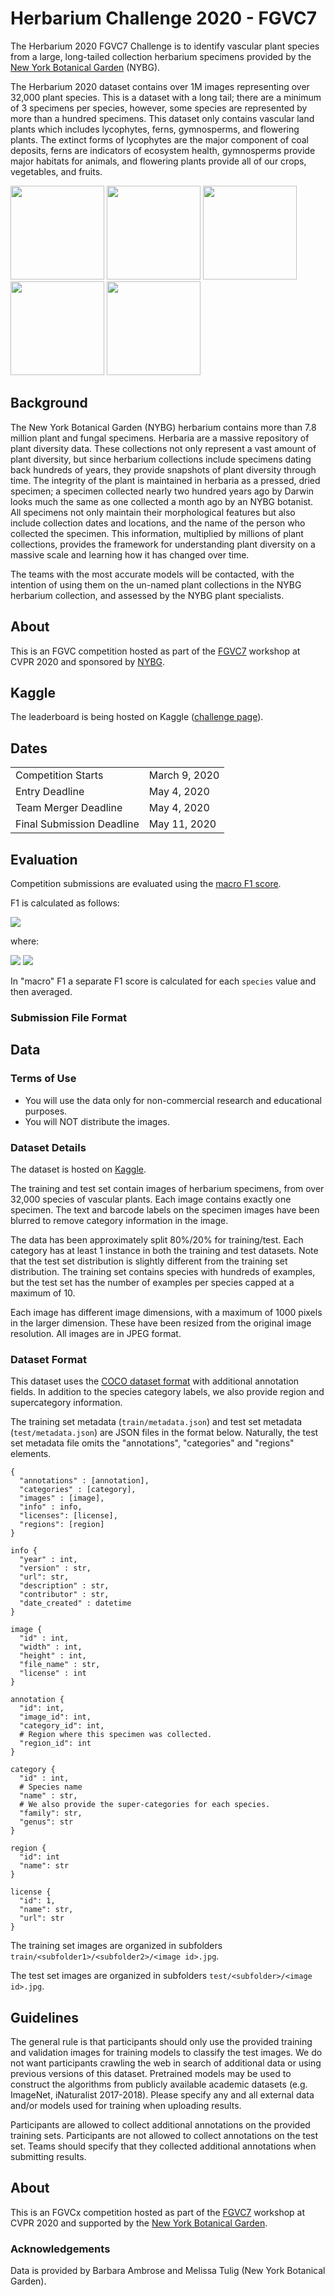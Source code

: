 # Herbarium Challenge 2020 - FGVC7

The Herbarium 2020 FGVC7 Challenge is to identify vascular plant species from a large, long-tailed collection herbarium specimens provided by the [New York Botanical Garden](https://www.nybg.org/plant-research-and-conservation/) (NYBG).

The Herbarium 2020 dataset contains over 1M images representing over 32,000 plant species. This is a dataset with a long tail; there are a minimum of 3 specimens per species, however, some species are represented by more than a hundred specimens. This dataset only contains vascular land plants which includes lycophytes, ferns, gymnosperms, and flowering plants. The extinct forms of lycophytes are the major component of coal deposits, ferns are indicators of ecosystem health, gymnosperms provide major habitats for animals, and flowering plants provide all of our crops, vegetables, and fruits.

<p float="left">
	<img src="./2020/assets/specimen1.jpg" width=150>
	<img src="./2020/assets/specimen2.jpg" width=150>
	<img src="./2020/assets/specimen3.jpg" width=150>
	<img src="./2020/assets/specimen4.jpg" width=150>
	<img src="./2020/assets/specimen5.jpg" width=150>
</p>

## Background
The New York Botanical Garden (NYBG) herbarium contains more than 7.8 million plant and fungal specimens. Herbaria are a massive repository of plant diversity data.  These collections not only represent a vast amount of plant diversity, but since herbarium collections include specimens dating back hundreds of years, they provide snapshots of plant diversity through time.  The integrity of the plant is maintained in herbaria as a pressed, dried specimen; a specimen collected nearly two hundred years ago by Darwin looks much the same as one collected a month ago by an NYBG botanist.  All specimens not only maintain their morphological features but also include collection dates and locations, and the name of the person who collected the specimen.  This information, multiplied by millions of plant collections, provides the framework for understanding plant diversity on a massive scale and learning how it has changed over time.

The teams with the most accurate models will be contacted, with the intention of using them on the un-named plant collections in the NYBG herbarium collection, and assessed by the NYBG plant specialists.

## About
This is an FGVC competition hosted as part of the [FGVC7](https://sites.google.com/corp/view/fgvc7/home) workshop at CVPR 2020 and sponsored by [NYBG](https://www.nybg.org/plant-research-and-conservation/).


## Kaggle
The leaderboard is being hosted on Kaggle ([challenge page](https://www.kaggle.com/c/herbarium-2020-fgvc7)).

## Dates
|||
|------|---------------|
Competition Starts|March 9, 2020|
Entry Deadline|May 4, 2020|
Team Merger Deadline|May 4, 2020|
Final Submission Deadline|May 11, 2020|

## Evaluation
Competition submissions are evaluated using the [macro F1 score](https://scikit-learn.org/stable/modules/generated/sklearn.metrics.f1_score.html).

F1 is calculated as follows:

<img src="https://render.githubusercontent.com/render/math?math=F_1 = 2 * \frac{precision * recall}{precision %2B recall}">

where:

<img src="https://render.githubusercontent.com/render/math?math=precision = \frac{TP}{TP %2B FP}">

<img src="https://render.githubusercontent.com/render/math?math=recall = \frac{TP}{TP %2B FN}">

In "macro" F1 a separate F1 score is calculated for each `species` value and then averaged.

### Submission File Format


## Data
### Terms of Use
* You will use the data only for non-commercial research and educational purposes.
* You will NOT distribute the images.

### Dataset Details
The dataset is hosted on [Kaggle](https://www.kaggle.com/c/herbarium-2020-fgvc7/data).

The training and test set contain images of herbarium specimens, from over 32,000 species of vascular plants. Each image contains exactly one specimen. The text and barcode labels on the specimen images have been blurred to remove category information in the image.

The data has been approximately split 80%/20% for training/test. Each category has at least 1 instance in both the training and test datasets. Note that the test set distribution is slightly different from the training set distribution. The training set contains species with hundreds of examples, but the test set has the number of examples per species capped at a maximum of 10.

Each image has different image dimensions, with a maximum of 1000 pixels in the larger dimension. These have been resized from the original image resolution. All images are in JPEG format.

### Dataset Format
This dataset uses the [COCO dataset format](http://cocodataset.org/#format-data) with additional annotation fields. In addition to the species category labels, we also provide region and supercategory information.

The training set metadata (`train/metadata.json`) and test set metadata (`test/metadata.json`) are JSON files in the format below. Naturally, the test set metadata file omits the "annotations", "categories" and "regions" elements.

	{
	  "annotations" : [annotation],
	  "categories" : [category],
	  "images" : [image],
	  "info" : info,
	  "licenses": [license],
	  "regions": [region]
	}

	info {
	  "year" : int,
	  "version" : str,
	  "url": str,
	  "description" : str,
	  "contributor" : str,
	  "date_created" : datetime
	}

	image {
	  "id" : int,
	  "width" : int,
	  "height" : int,
	  "file_name" : str,
	  "license" : int
	}

	annotation {
	  "id": int,
	  "image_id": int,
	  "category_id": int,
	  # Region where this specimen was collected.
	  "region_id": int
	}

	category {
	  "id" : int,
	  # Species name
	  "name" : str,
	  # We also provide the super-categories for each species.
	  "family": str,
	  "genus": str
	}

	region {
	  "id": int
	  "name": str
	}

	license {
	  "id": 1,
	  "name": str,
	  "url": str
	}

The training set images are organized in subfolders `train/<subfolder1>/<subfolder2>/<image id>.jpg`.

The test set images are organized in subfolders `test/<subfolder>/<image id>.jpg`.

## Guidelines
The general rule is that participants should only use the provided training and validation images for training models to classify the test images. We do not want participants crawling the web in search of additional data or using previous versions of this dataset. Pretrained models may be used to construct the algorithms from publicly available academic datasets (e.g. ImageNet, iNaturalist 2017-2018). Please specify any and all external data and/or models used for training when uploading results.

Participants are allowed to collect additional annotations on the provided training sets. Participants are not allowed to collect annotations on the test set. Teams should specify that they collected additional annotations when submitting results.

## About
This is an FGVCx competition hosted as part of the [FGVC7](https://sites.google.com/corp/view/fgvc7/home) workshop at CVPR 2020 and supported by the [New York Botanical Garden](https://www.nybg.org/plant-research-and-conservation/).

### Acknowledgements
Data is provided by Barbara Ambrose and Melissa Tulig (New York Botanical Garden).
